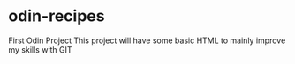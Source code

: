 # odin-recipes
First Odin Project
This project will have some basic HTML to mainly improve my skills with GIT